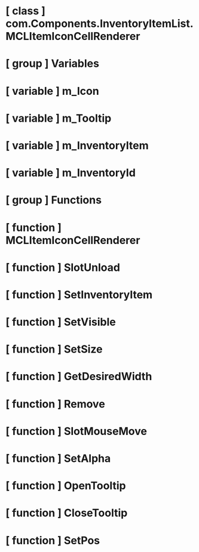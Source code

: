 # [ class ] com.Components.InventoryItemList.MCLItemIconCellRenderer

# [ group ] Variables

# [ variable ] m_Icon

# [ variable ] m_Tooltip

# [ variable ] m_InventoryItem

# [ variable ] m_InventoryId

# [ group ] Functions

# [ function ] MCLItemIconCellRenderer

# [ function ] SlotUnload

# [ function ] SetInventoryItem

# [ function ] SetVisible

# [ function ] SetSize

# [ function ] GetDesiredWidth

# [ function ] Remove

# [ function ] SlotMouseMove

# [ function ] SetAlpha

# [ function ] OpenTooltip

# [ function ] CloseTooltip

# [ function ] SetPos


